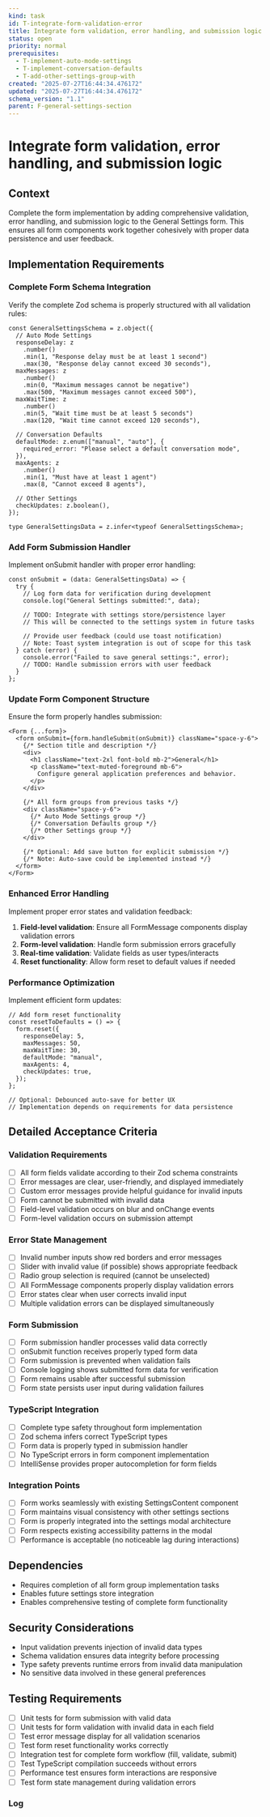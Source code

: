 ```yaml
---
kind: task
id: T-integrate-form-validation-error
title: Integrate form validation, error handling, and submission logic
status: open
priority: normal
prerequisites:
  - T-implement-auto-mode-settings
  - T-implement-conversation-defaults
  - T-add-other-settings-group-with
created: "2025-07-27T16:44:34.476172"
updated: "2025-07-27T16:44:34.476172"
schema_version: "1.1"
parent: F-general-settings-section
---
```


# Integrate form validation, error handling, and submission logic

## Context

Complete the form implementation by adding comprehensive validation, error handling, and submission logic to the General Settings form. This ensures all form components work together cohesively with proper data persistence and user feedback.

## Implementation Requirements

### Complete Form Schema Integration

Verify the complete Zod schema is properly structured with all validation rules:

```tsx
const GeneralSettingsSchema = z.object({
  // Auto Mode Settings
  responseDelay: z
    .number()
    .min(1, "Response delay must be at least 1 second")
    .max(30, "Response delay cannot exceed 30 seconds"),
  maxMessages: z
    .number()
    .min(0, "Maximum messages cannot be negative")
    .max(500, "Maximum messages cannot exceed 500"),
  maxWaitTime: z
    .number()
    .min(5, "Wait time must be at least 5 seconds")
    .max(120, "Wait time cannot exceed 120 seconds"),

  // Conversation Defaults
  defaultMode: z.enum(["manual", "auto"], {
    required_error: "Please select a default conversation mode",
  }),
  maxAgents: z
    .number()
    .min(1, "Must have at least 1 agent")
    .max(8, "Cannot exceed 8 agents"),

  // Other Settings
  checkUpdates: z.boolean(),
});

type GeneralSettingsData = z.infer<typeof GeneralSettingsSchema>;
```

### Add Form Submission Handler

Implement onSubmit handler with proper error handling:

```tsx
const onSubmit = (data: GeneralSettingsData) => {
  try {
    // Log form data for verification during development
    console.log("General Settings submitted:", data);

    // TODO: Integrate with settings store/persistence layer
    // This will be connected to the settings system in future tasks

    // Provide user feedback (could use toast notification)
    // Note: Toast system integration is out of scope for this task
  } catch (error) {
    console.error("Failed to save general settings:", error);
    // TODO: Handle submission errors with user feedback
  }
};
```

### Update Form Component Structure

Ensure the form properly handles submission:

```tsx
<Form {...form}>
  <form onSubmit={form.handleSubmit(onSubmit)} className="space-y-6">
    {/* Section title and description */}
    <div>
      <h1 className="text-2xl font-bold mb-2">General</h1>
      <p className="text-muted-foreground mb-6">
        Configure general application preferences and behavior.
      </p>
    </div>

    {/* All form groups from previous tasks */}
    <div className="space-y-6">
      {/* Auto Mode Settings group */}
      {/* Conversation Defaults group */}
      {/* Other Settings group */}
    </div>

    {/* Optional: Add save button for explicit submission */}
    {/* Note: Auto-save could be implemented instead */}
  </form>
</Form>
```

### Enhanced Error Handling

Implement proper error states and validation feedback:

1. **Field-level validation**: Ensure all FormMessage components display validation errors
2. **Form-level validation**: Handle form submission errors gracefully
3. **Real-time validation**: Validate fields as user types/interacts
4. **Reset functionality**: Allow form reset to default values if needed

### Performance Optimization

Implement efficient form updates:

```tsx
// Add form reset functionality
const resetToDefaults = () => {
  form.reset({
    responseDelay: 5,
    maxMessages: 50,
    maxWaitTime: 30,
    defaultMode: "manual",
    maxAgents: 4,
    checkUpdates: true,
  });
};

// Optional: Debounced auto-save for better UX
// Implementation depends on requirements for data persistence
```

## Detailed Acceptance Criteria

### Validation Requirements

- [ ] All form fields validate according to their Zod schema constraints
- [ ] Error messages are clear, user-friendly, and displayed immediately
- [ ] Custom error messages provide helpful guidance for invalid inputs
- [ ] Form cannot be submitted with invalid data
- [ ] Field-level validation occurs on blur and onChange events
- [ ] Form-level validation occurs on submission attempt

### Error State Management

- [ ] Invalid number inputs show red borders and error messages
- [ ] Slider with invalid value (if possible) shows appropriate feedback
- [ ] Radio group selection is required (cannot be unselected)
- [ ] All FormMessage components properly display validation errors
- [ ] Error states clear when user corrects invalid input
- [ ] Multiple validation errors can be displayed simultaneously

### Form Submission

- [ ] Form submission handler processes valid data correctly
- [ ] onSubmit function receives properly typed form data
- [ ] Form submission is prevented when validation fails
- [ ] Console logging shows submitted form data for verification
- [ ] Form remains usable after successful submission
- [ ] Form state persists user input during validation failures

### TypeScript Integration

- [ ] Complete type safety throughout form implementation
- [ ] Zod schema infers correct TypeScript types
- [ ] Form data is properly typed in submission handler
- [ ] No TypeScript errors in form component implementation
- [ ] IntelliSense provides proper autocompletion for form fields

### Integration Points

- [ ] Form works seamlessly with existing SettingsContent component
- [ ] Form maintains visual consistency with other settings sections
- [ ] Form is properly integrated into the settings modal architecture
- [ ] Form respects existing accessibility patterns in the modal
- [ ] Performance is acceptable (no noticeable lag during interactions)

## Dependencies

- Requires completion of all form group implementation tasks
- Enables future settings store integration
- Enables comprehensive testing of complete form functionality

## Security Considerations

- Input validation prevents injection of invalid data types
- Schema validation ensures data integrity before processing
- Type safety prevents runtime errors from invalid data manipulation
- No sensitive data involved in these general preferences

## Testing Requirements

- [ ] Unit tests for form submission with valid data
- [ ] Unit tests for form validation with invalid data in each field
- [ ] Test error message display for all validation scenarios
- [ ] Test form reset functionality works correctly
- [ ] Integration test for complete form workflow (fill, validate, submit)
- [ ] Test TypeScript compilation succeeds without errors
- [ ] Performance test ensures form interactions are responsive
- [ ] Test form state management during validation errors

### Log
